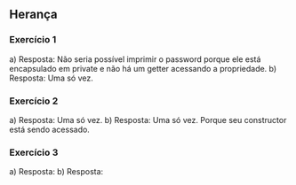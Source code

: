 ## Herança

### Exercício 1

a) Resposta: Não seria possível imprimir o password porque ele está encapsulado em private e não há um getter acessando a propriedade.
b) Resposta: Uma só vez.

### Exercício 2

a) Resposta: Uma só vez.
b) Resposta: Uma só vez. Porque seu constructor está sendo acessado.

### Exercício 3
a) Resposta: 
b) Resposta: 

